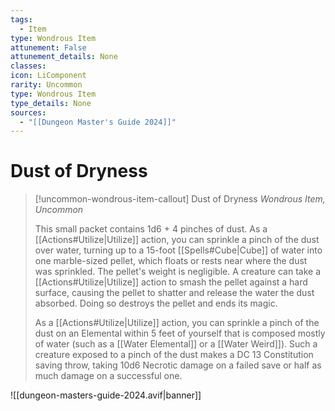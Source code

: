 ```yaml
---
tags:
  - Item
type: Wondrous Item
attunement: False
attunement_details: None
classes:
icon: LiComponent
rarity: Uncommon
type: Wondrous Item
type_details: None
sources: 
  - "[[Dungeon Master's Guide 2024]]"
---
```

# Dust of Dryness
>[!uncommon-wondrous-item-callout] Dust of Dryness
>_Wondrous Item, Uncommon_
>
>This small packet contains 1d6 + 4 pinches of dust. As a [[Actions#Utilize\|Utilize]] action, you can sprinkle a pinch of the dust over water, turning up to a 15-foot [[Spells#Cube\|Cube]] of water into one marble-sized pellet, which floats or rests near where the dust was sprinkled. The pellet's weight is negligible. A creature can take a [[Actions#Utilize\|Utilize]] action to smash the pellet against a hard surface, causing the pellet to shatter and release the water the dust absorbed. Doing so destroys the pellet and ends its magic.
>
>As a [[Actions#Utilize\|Utilize]] action, you can sprinkle a pinch of the dust on an Elemental within 5 feet of yourself that is composed mostly of water (such as a [[Water Elemental]] or a [[Water Weird]]). Such a creature exposed to a pinch of the dust makes a DC 13 Constitution saving throw, taking 10d6 Necrotic damage on a failed save or half as much damage on a successful one.
>


![[dungeon-masters-guide-2024.avif|banner]]